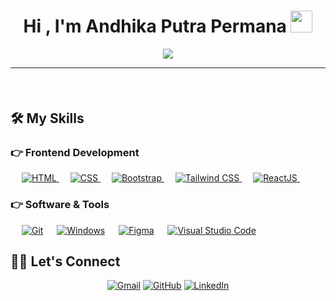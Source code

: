 

<!---
andhikapp6/andhikapp6 is a ✨ special ✨ repository because its `README.md` (this file) appears on your GitHub profile.
You can click the Preview link to take a look at your changes.
--->

<h1 align="center">Hi , I'm Andhika Putra Permana <img src="https://media.giphy.com/media/hvRJCLFzcasrR4ia7z/giphy.gif" width="35"></h1>
<p align="center">
 <a href="https://github.com/DenverCoder1/readme-typing-svg"><img src="https://readme-typing-svg.herokuapp.com?lines=Web+Developer;Front%20End%20|%20UI/UX;Always%20learning%20new%20things&center=true&width=500&height=50&font=georgia"></a>
</p>
<hr/>
<h4 align="center"Student of mobile applications and technology at Binus University. Skilled in UI/UX Design and Frontend Engineer. Strong work ethic & creative ability. Currently looking for an internship.</h4>
<br>

## 🛠️ My Skills


### 👉 Frontend Development

<p align="left"> 
  &emsp; 
  <a href="https://www.w3.org/html/" target="_blank"> 
   <img alt="HTML" src="https://img.shields.io/badge/HTML5%20-%23E34F26.svg?logo=html5&logoColor=white">
  </a>   
  &emsp;
  <a href="https://www.w3schools.com/css/" target="_blank">
    <img alt="CSS" src="https://img.shields.io/badge/CSS%20-%231572B6.svg?logo=css3&logoColor=white">
  </a> 
  &emsp;
  <a href="https://getbootstrap.com" target="_blank"> 
    <img alt="Bootstrap" src="https://img.shields.io/badge/Bootstrap-%23563D7C.svg?style=flat&logo=bootstrap&logoColor=white"/>
  </a>
  &emsp;
  <a href="https://tailwindcss.com/" target="_blank"> 
    <img alt="Tailwind CSS" src="https://img.shields.io/badge/TailwindCSS-06B6D4.svg?style=flat&logo=tailwindcss&logoColor=white"/>
  </a>
  &emsp;
  <a href="https://reactjs.org/" target="_blank"> 
    <img alt="ReactJS" src="https://img.shields.io/badge/ReactJS-%231572B6.svg?style=flat&logo=react&logoColor=white"/>
  </a>
&emsp; 
</p>


### 👉 Software & Tools

<p>
  &emsp;
    <a href="#"><img alt="Git" src="https://img.shields.io/badge/Git%20-%23F05033.svg?logo=git&logoColor=white"></a>
  &emsp;
    <a href="#"><img alt="Windows" src="https://img.shields.io/badge/Windows-07405E?style=flat&logo=windows&logoColor=white"></a>
  &emsp;
    <a href="#"><img alt="Figma" src="https://img.shields.io/badge/Figma%20-009688.svg?logo=figma&logoColor=white"></a>
  &emsp;
    <a href="#"><img alt="Visual Studio Code" src="https://img.shields.io/badge/Visual%20Studio%20Code-0078d7.svg?logo=visual-studio-code&logoColor=white"></a>
 &emsp; 
</p>



## 🙋‍♀️ Let's Connect

<p align="center">
<!--   <a href="https://candida-noronha.web.app/"><img src="https://img.icons8.com/bubbles/50/000000/web.png" alt="Website"/></a> -->
	<a href="mailto:andhikapp06@gmail.com"><img src="https://img.icons8.com/bubbles/50/000000/gmail.png" alt="Gmail"/></a>
	<a href="https://github.com/andhikapp"><img src="https://img.icons8.com/bubbles/50/000000/github.png" alt="GitHub"/></a>
	<a href="https://www.linkedin.com/in/andhikapp13/"><img src="https://img.icons8.com/bubbles/50/000000/linkedin.png" alt="LinkedIn"/></a>
</p>
